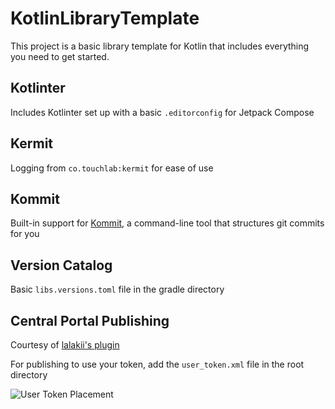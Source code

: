 # KotlinLibraryTemplate

This project is a basic library template for Kotlin that includes everything you need to get started.

## Kotlinter

Includes Kotlinter set up with a basic `.editorconfig` for Jetpack Compose

## Kermit

Logging from `co.touchlab:kermit` for ease of use

## Kommit

Built-in support for [Kommit](https://github.com/OmyDaGreat/Kommit), a command-line tool that structures git commits for you

## Version Catalog

Basic `libs.versions.toml` file in the gradle directory

## Central Portal Publishing

Courtesy of [lalakii's plugin](https://github.com/lalakii/central-portal-plus)

For publishing to use your token, add the `user_token.xml` file in the root directory

![User Token Placement](https://camo.githubusercontent.com/cfb3882885b8624093eb7c93ce47f77aae00be504ae71f165b8065cb23cc31b4/68747470733a2f2f666173746c792e6a7364656c6976722e6e65742f67682f6c616c616b69692f6c616c616b69692e6769746875622e696f406d61737465722f746f6b656e586d6c2e6a7067)
